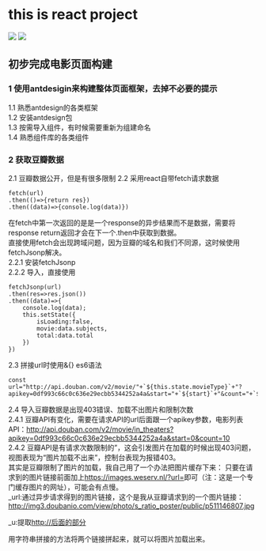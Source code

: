 # this is react project
![](https://i.imgur.com/hTm4HiC.png)
![](https://i.imgur.com/SMKKFrI.png)

## 初步完成电影页面构建  

### 1 使用antdesigin来构建整体页面框架，去掉不必要的提示  

1.1 熟悉antdesign的各类框架  
1.2 安装antdesign包  
1.3 按需导入组件，有时候需要重新为组建命名  
1.4 熟悉组件库的各类组件

### 2 获取豆瓣数据

2.1 豆瓣数据公开，但是有很多限制
2.2 采用react自带fetch请求数据
```
fetch(url)
.then(()=>{return res})
.then((data)=>{console.log(data)})
```

在fetch中第一次返回的是是一个response的异步结果而不是数据，需要将response return返回才会在下一个.then中获取到数据。  
直接使用fetch会出现跨域问题，因为豆瓣的域名和我们不同源，这时候使用fetchJsonp解决。  
2.2.1 安装fetchJsonp  
2.2.2 导入，直接使用  

```
fetchJsonp(url)
.then(res=>res.json())
.then((data)=>{
    console.log(data);
    this.setState({
        isLoading:false,
        movie:data.subjects,
        total:data.total
    })
})
```
2.3 拼接url时使用&{} es6语法  

``` 
const url="http://api.douban.com/v2/movie/"+`${this.state.movieType}`+"?apikey=0df993c66c0c636e29ecbb5344252a4a&start="+`${start}`+"&count="+`${pageSize}`+""
```

2.4 导入豆瓣数据是出现403错误、加载不出图片和限制次数  
2.4.1 豆瓣API有变化，需要在请求API的url后面跟一个apikey参数，电影列表API：<http://api.douban.com/v2/movie/in_theaters?apikey=0df993c66c0c636e29ecbb5344252a4a&start=0&count=10>  
2.4.2 豆瓣API是有请求次数限制的”，这会引发图片在加载的时候出现403问题，视图表现为“图片加载不出来”，控制台表现为报错403。  
其实是豆瓣限制了图片的加载，我自己用了一个办法把图片缓存下来：
只要在请求到的图片链接前面加上<https://images.weserv.nl/?url=>即可（注：这是一个专门缓存图片的网址），可能会有点慢。  
_url:通过异步请求得到的图片链接，这个是我从豆瓣请求到的一个图片链接：<http://img3.doubanio.com/view/photo/s_ratio_poster/public/p511146807.jpg>

_u:提取<http://后面的部分>

用字符串拼接的方法将两个链接拼起来，就可以将图片加载出来。
